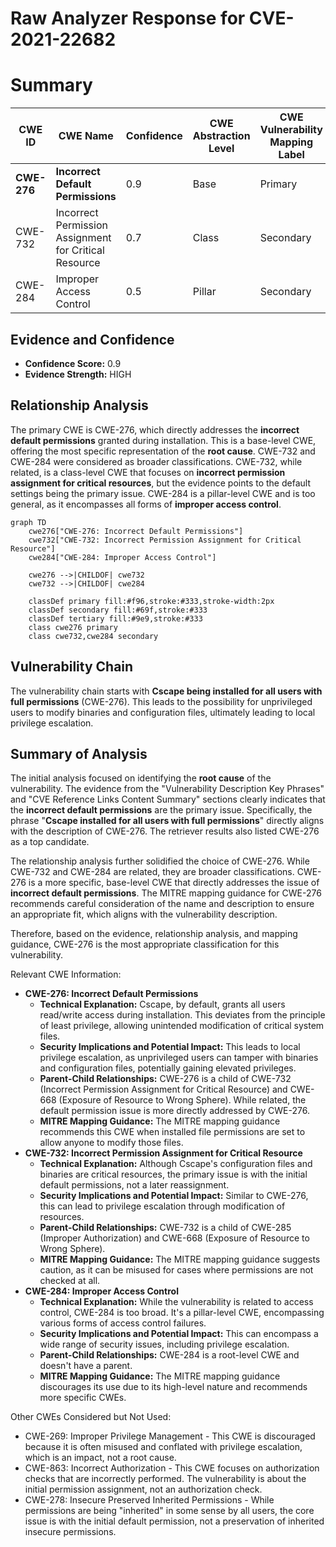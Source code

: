 # Raw Analyzer Response for CVE-2021-22682

# Summary
| CWE ID | CWE Name | Confidence | CWE Abstraction Level | CWE Vulnerability Mapping Label | CWE-Vulnerability Mapping Notes |
|---|---|---|---|---|---|
| **CWE-276** | **Incorrect Default Permissions** | 0.9 | Base | Primary | Allowed |
| CWE-732 | Incorrect Permission Assignment for Critical Resource | 0.7 | Class | Secondary | Allowed-with-Review |
| CWE-284 | Improper Access Control | 0.5 | Pillar | Secondary | Discouraged |

## Evidence and Confidence

*   **Confidence Score:** 0.9
*   **Evidence Strength:** HIGH

## Relationship Analysis
The primary CWE is CWE-276, which directly addresses the **incorrect default permissions** granted during installation. This is a base-level CWE, offering the most specific representation of the **root cause**. CWE-732 and CWE-284 were considered as broader classifications. CWE-732, while related, is a class-level CWE that focuses on **incorrect permission assignment for critical resources**, but the evidence points to the default settings being the primary issue. CWE-284 is a pillar-level CWE and is too general, as it encompasses all forms of **improper access control**.

```mermaid
graph TD
    cwe276["CWE-276: Incorrect Default Permissions"]
    cwe732["CWE-732: Incorrect Permission Assignment for Critical Resource"]
    cwe284["CWE-284: Improper Access Control"]
    
    cwe276 -->|CHILDOF| cwe732
    cwe732 -->|CHILDOF| cwe284
    
    classDef primary fill:#f96,stroke:#333,stroke-width:2px
    classDef secondary fill:#69f,stroke:#333
    classDef tertiary fill:#9e9,stroke:#333
    class cwe276 primary
    class cwe732,cwe284 secondary
```

## Vulnerability Chain
The vulnerability chain starts with **Cscape being installed for all users with full permissions** (CWE-276). This leads to the possibility for unprivileged users to modify binaries and configuration files, ultimately leading to local privilege escalation.

## Summary of Analysis
The initial analysis focused on identifying the **root cause** of the vulnerability. The evidence from the "Vulnerability Description Key Phrases" and "CVE Reference Links Content Summary" sections clearly indicates that the **incorrect default permissions** are the primary issue. Specifically, the phrase "**Cscape installed for all users with full permissions**" directly aligns with the description of CWE-276. The retriever results also listed CWE-276 as a top candidate.

The relationship analysis further solidified the choice of CWE-276. While CWE-732 and CWE-284 are related, they are broader classifications. CWE-276 is a more specific, base-level CWE that directly addresses the issue of **incorrect default permissions**. The MITRE mapping guidance for CWE-276 recommends careful consideration of the name and description to ensure an appropriate fit, which aligns with the vulnerability description.

Therefore, based on the evidence, relationship analysis, and mapping guidance, CWE-276 is the most appropriate classification for this vulnerability.

Relevant CWE Information:

*   **CWE-276: Incorrect Default Permissions**
    *   **Technical Explanation:** Cscape, by default, grants all users read/write access during installation. This deviates from the principle of least privilege, allowing unintended modification of critical system files.
    *   **Security Implications and Potential Impact:** This leads to local privilege escalation, as unprivileged users can tamper with binaries and configuration files, potentially gaining elevated privileges.
    *   **Parent-Child Relationships:** CWE-276 is a child of CWE-732 (Incorrect Permission Assignment for Critical Resource) and CWE-668 (Exposure of Resource to Wrong Sphere). While related, the default permission issue is more directly addressed by CWE-276.
    *   **MITRE Mapping Guidance:** The MITRE mapping guidance recommends this CWE when installed file permissions are set to allow anyone to modify those files.
*   **CWE-732: Incorrect Permission Assignment for Critical Resource**
    *   **Technical Explanation:** Although Cscape's configuration files and binaries are critical resources, the primary issue is with the initial default permissions, not a later reassignment.
    *   **Security Implications and Potential Impact:** Similar to CWE-276, this can lead to privilege escalation through modification of resources.
    *   **Parent-Child Relationships:** CWE-732 is a child of CWE-285 (Improper Authorization) and CWE-668 (Exposure of Resource to Wrong Sphere).
    *   **MITRE Mapping Guidance:** The MITRE mapping guidance suggests caution, as it can be misused for cases where permissions are not checked at all.
*   **CWE-284: Improper Access Control**
    *   **Technical Explanation:** While the vulnerability is related to access control, CWE-284 is too broad. It's a pillar-level CWE, encompassing various forms of access control failures.
    *   **Security Implications and Potential Impact:** This can encompass a wide range of security issues, including privilege escalation.
    *   **Parent-Child Relationships:** CWE-284 is a root-level CWE and doesn't have a parent.
    *   **MITRE Mapping Guidance:** The MITRE mapping guidance discourages its use due to its high-level nature and recommends more specific CWEs.

Other CWEs Considered but Not Used:

*   CWE-269: Improper Privilege Management - This CWE is discouraged because it is often misused and conflated with privilege escalation, which is an impact, not a root cause.
*   CWE-863: Incorrect Authorization - This CWE focuses on authorization checks that are incorrectly performed. The vulnerability is about the initial permission assignment, not an authorization check.
*   CWE-278: Insecure Preserved Inherited Permissions - While permissions are being "inherited" in some sense by all users, the core issue is with the initial default permission, not a preservation of inherited insecure permissions.